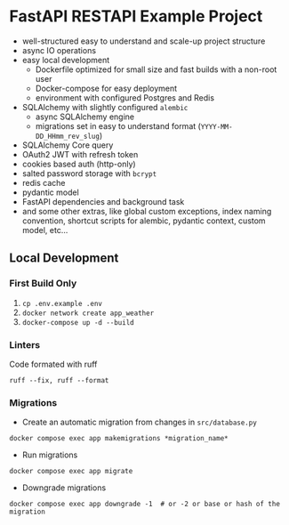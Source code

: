 # FastAPI RESTAPI Example Project

- well-structured easy to understand and scale-up project structure
- async IO operations
- easy local development
    - Dockerfile optimized for small size and fast builds with a non-root user
    - Docker-compose for easy deployment
    - environment with configured Postgres and Redis
- SQLAlchemy with slightly configured `alembic`
    - async SQLAlchemy engine
    - migrations set in easy to understand format (`YYYY-MM-DD_HHmm_rev_slug`)
- SQLAlchemy Core query
- OAuth2 JWT with refresh token
- cookies based auth (http-only)
- salted password storage with `bcrypt`
- redis cache
- pydantic model
- FastAPI dependencies and background task
- and some other extras, like global custom exceptions, index naming convention, shortcut scripts for alembic, pydantic
  context, custom model, etc...

## Local Development

### First Build Only

1. `cp .env.example .env`
2. `docker network create app_weather`
3. `docker-compose up -d --build`

### Linters

Code formated with ruff

```shell
ruff --fix, ruff --format
```

### Migrations

- Create an automatic migration from changes in `src/database.py`

```shell
docker compose exec app makemigrations *migration_name*
```

- Run migrations

```shell
docker compose exec app migrate
```

- Downgrade migrations

```shell
docker compose exec app downgrade -1  # or -2 or base or hash of the migration
```

